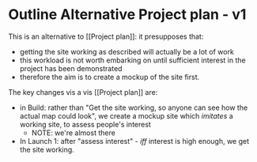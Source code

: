 # Outline Alternative Project plan - v1
This is an alternative to [[Project plan]]: it  presupposes that:

* getting the site working as described will actually be a lot of work
* this workload is not worth embarking on until sufficient interest in the project has been demonstrated
* therefore the aim is to create a mockup of the site first.

The key changes vis a vis [[Project plan]] are:

* in Build: rather than "Get the site working, so anyone can see how the actual map could look", we create a mockup site which *imitates* a working site, to assess people's interest
	* NOTE: we're almost there
* In Launch 1: after "assess interest" - *iff* interest is high enough, we get the site working.

